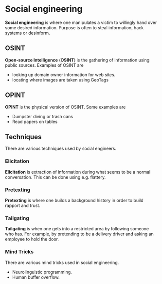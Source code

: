 # Social engineering

**Social engineering** is where one manipulates a victim to willingly hand over
some desired information. Purpose is often to steal information, hack systems or
desinform.

## OSINT

**Open-source Intelligence** (**OSINT**) is the gathering of information using
public sources. Examples of OSINT are

- looking up domain owner information for web sites.
- locating where images are taken using GeoTags

## OPINT

**OPINT** is the physical version of OSINT. Some examples are

- Dumpster diving or trash cans
- Read papers on tables

## Techniques

There are various techniques used by social engineers.

### Elicitation

**Elicitation** is extraction of information during what seems to be a normal
conversation. This can be done using e.g. flattery.

### Pretexting

**Pretexting** is where one builds a background history in order to build
rapport and trust.

### Tailgating

**Tailgating** is when one gets into a restricted area by following someone who
has. For example, by pretending to be a delivery driver and asking an employee
to hold the door.

### Mind Tricks

There are various mind tricks used in social engineering.

- Neurolinguistic programming.
- Human buffer overflow.

